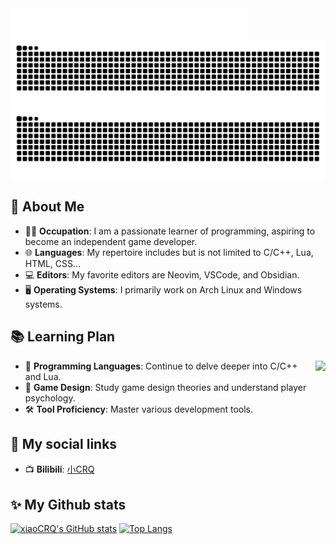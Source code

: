 <img src="https://github.com/xiaoCRQ/xiaoCRQ/blob/main/svg/me.svg" align="left"  style="width: 75%; height: 80%;" />

![github contribution grid snake animation](https://raw.githubusercontent.com/shahradelahi/shahradelahi/output/github-contribution-grid-snake-dark.svg#gh-dark-mode-only)
![github contribution grid snake animation](https://raw.githubusercontent.com/shahradelahi/shahradelahi/output/github-contribution-grid-snake.svg#gh-light-mode-only)

## 🥳 About Me

- 👨‍💻 **Occupation**: I am a passionate learner of programming, aspiring to become an independent game developer.
- 🌐 **Languages**: My repertoire includes but is not limited to C/C++, Lua, HTML, CSS...
- 💻 **Editors**: My favorite editors are Neovim, VSCode, and Obsidian.
- 🖥️ **Operating Systems**: I primarily work on Arch Linux and Windows systems.

## 📚 Learning Plan

<img align="right" src="https://count.getloli.com/get/@:xiaoCRQ?theme=rule34">

- 📖 **Programming Languages**: Continue to delve deeper into C/C++ and Lua.
- 🎨 **Game Design**: Study game design theories and understand player psychology.
- 🛠️ **Tool Proficiency**: Master various development tools.
  
## 🔗 My social links

- 📺️ **Bilibili**: [小CRQ](https://space.bilibili.com/449655435?spm_id_from=333.999.0.0)

## ✨ My Github stats
[![xiaoCRQ's GitHub stats](https://github-readme-stats.vercel.app/api?username=xiaoCRQ&show_icons=true&count_private=true)](https://github.com/xiaoCRQ)
[![Top Langs](https://github-readme-stats.vercel.app/api/top-langs/?username=xiaoCRQ&layout=compact)](https://github.com/xiaoCRQ) 
